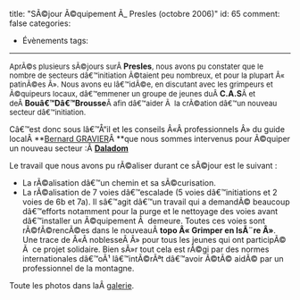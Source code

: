 title: "SÃ©jour Ã©quipement Ã\_ Presles (octobre 2006)"
id: 65
comment: false
categories:
  - Évènements
tags:
---

<span style="font-size: 13px;">AprÃ©s plusieurs sÃ©jours surÂ </span>**Presles**<span style="font-size: 13px;">, nous avons pu constater que le nombre de secteurs dâ€™initiation Ã©taient peu nombreux, et pour la plupart Â« patinÃ©es Â». Nous avons eu lâ€™idÃ©e, en discutant avec les grimpeurs et Ã©quipeurs locaux, dâ€™emmener un groupe de jeunes duÂ </span>**C.A.S**<span style="font-size: 13px;">Â et deÂ </span>**Bouâ€™Dâ€™Brousse**<span style="font-size: 13px;">Â afin dâ€™aider Ã  la crÃ©ation dâ€™un nouveau secteur dâ€™initiation.</span>

Câ€™est donc sous lâ€™Å“il et les conseils Â«Â professionnels Â» du guide localÂ **[Bernard GRAVIER](http://www.bernardgravierguide.com/)Â **que nous sommes intervenus pour Ã©quiper un nouveau secteur :Â **[Daladom](http://boudbrousse.fr/wp-content/uploads/2009/10/Daladom-2.pdf)**

Le travail que nous avons pu rÃ©aliser durant ce sÃ©jour est le suivant :

*   La rÃ©alisation dâ€™un chemin et sa sÃ©curisation.
*   La rÃ©alisation de 7 voies dâ€™escalade (5 voies dâ€™initiations et 2 voies de 6b et 7a). Il sâ€™agit dâ€™un travail qui a demandÃ© beaucoup dâ€™efforts notamment pour la purge et le nettoyage des voies avant dâ€™installer un Ã©quipement Ã  demeure.
Toutes ces voies sont rÃ©fÃ©rencÃ©es dans le nouveauÂ **topo Â« Grimper en IsÃ¨re Â»**. Une trace de Â«Â noblesseÂ Â» pour tous les jeunes qui ont participÃ© Ã  ce projet solidaire.
Bien sÃ»r tout cela est rÃ©gi par des normes internationales dâ€™oÃ¹ lâ€™intÃ©rÃªt dâ€™avoir Ã©tÃ© aidÃ© par un professionnel de la montagne.

Toute les photos dans laÂ [galerie](http://boudbrousse.fr/galerie/).